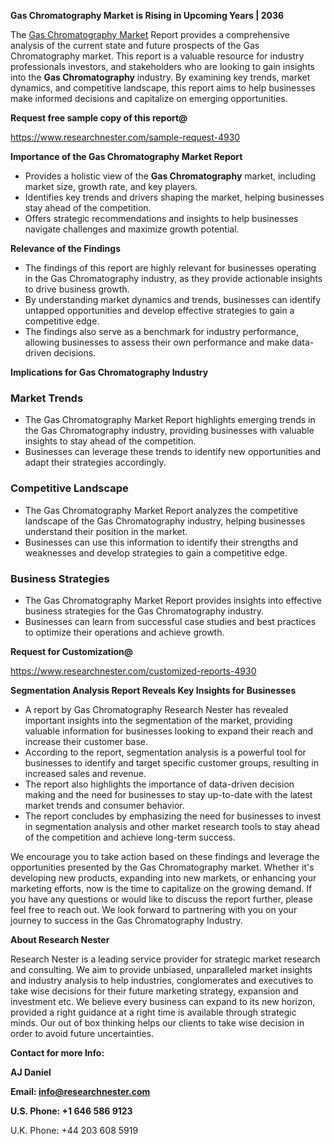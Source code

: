 ﻿<a name="_hlk168570615"></a><a name="_hlk168498031"></a>**Gas Chromatography Market is Rising in Upcoming Years | 2036**

The [Gas Chromatography Market](https://www.researchnester.com/reports/gas-chromatography-market/4930) Report provides a comprehensive analysis of the current state and future prospects of the Gas Chromatography market. This report is a valuable resource for industry professionals investors, and stakeholders who are looking to gain insights into the **Gas Chromatography** industry. By examining key trends, market dynamics, and competitive landscape, this report aims to help businesses make informed decisions and capitalize on emerging opportunities.

**Request free sample copy of this report@**

<https://www.researchnester.com/sample-request-4930> 

**Importance of the Gas Chromatography Market Report**

- Provides a holistic view of the **Gas Chromatography** market, including market size, growth rate, and key players.
- Identifies key trends and drivers shaping the market, helping businesses stay ahead of the competition.
- Offers strategic recommendations and insights to help businesses navigate challenges and maximize growth potential.

**Relevance of the Findings**

- The findings of this report are highly relevant for businesses operating in the Gas Chromatography industry, as they provide actionable insights to drive business growth.
- By understanding market dynamics and trends, businesses can identify untapped opportunities and develop effective strategies to gain a competitive edge.
- The findings also serve as a benchmark for industry performance, allowing businesses to assess their own performance and make data-driven decisions.

**Implications for Gas Chromatography Industry**
### **Market Trends**
- The Gas Chromatography Market Report highlights emerging trends in the Gas Chromatography industry, providing businesses with valuable insights to stay ahead of the competition.
- Businesses can leverage these trends to identify new opportunities and adapt their strategies accordingly.
### **Competitive Landscape**
- The Gas Chromatography Market Report analyzes the competitive landscape of the Gas Chromatography industry, helping businesses understand their position in the market.
- Businesses can use this information to identify their strengths and weaknesses and develop strategies to gain a competitive edge.
### **Business Strategies**
- The Gas Chromatography Market Report provides insights into effective business strategies for the Gas Chromatography industry.
- Businesses can learn from successful case studies and best practices to optimize their operations and achieve growth.

**Request for Customization@**

<https://www.researchnester.com/customized-reports-4930> 

**Segmentation Analysis Report Reveals Key Insights for Businesses**

- A report by Gas Chromatography Research Nester has revealed important insights into the segmentation of the market, providing valuable information for businesses looking to expand their reach and increase their customer base.
- According to the report, segmentation analysis is a powerful tool for businesses to identify and target specific customer groups, resulting in increased sales and revenue.
- The report also highlights the importance of data-driven decision making and the need for businesses to stay up-to-date with the latest market trends and consumer behavior.
- The report concludes by emphasizing the need for businesses to invest in segmentation analysis and other market research tools to stay ahead of the competition and achieve long-term success.

We encourage you to take action based on these findings and leverage the opportunities presented by the Gas Chromatography market. Whether it's developing new products, expanding into new markets, or enhancing your marketing efforts, now is the time to capitalize on the growing demand. If you have any questions or would like to discuss the report further, please feel free to reach out. We look forward to partnering with you on your journey to success in the Gas Chromatography Industry.

**About Research Nester**

Research Nester is a leading service provider for strategic market research and consulting. We aim to provide unbiased, unparalleled market insights and industry analysis to help industries, conglomerates and executives to take wise decisions for their future marketing strategy, expansion and investment etc. We believe every business can expand to its new horizon, provided a right guidance at a right time is available through strategic minds. Our out of box thinking helps our clients to take wise decision in order to avoid future uncertainties.

**Contact for more Info:**

**AJ Daniel**

**Email: info@researchnester.com**

**U.S. Phone: +1 646 586 9123**

U.K. Phone: +44 203 608 5919



